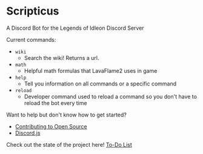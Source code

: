 # Scripticus
A Discord Bot for the Legends of Idleon Discord Server

Current commands:
- `wiki`
  - Search the wiki! Returns a url. 
- `math`
  - Helpful math formulas that LavaFlame2 uses in game
- `help`
  - Tell you information on all commands or a specific command
- `reload`
  - Developer command used to reload a command so you don't have to reload the bot every time
  

Want to help but don't know how to get started? 
- [Contributing to Open Source](https://www.youtube.com/watch?v=yzeVMecydCE&ab_channel=freeCodeCamp.org)
- [Discord.js](https://discord.js.org/)

Check out the state of the project here! [To-Do List](https://github.com/Deerjump/Scripticus/projects/1)
